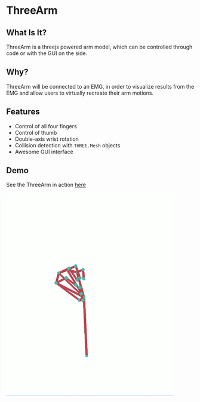 # ThreeArm

## What Is It?

ThreeArm is a threejs powered arm model, which can be controlled through code or with the GUI on the side.

## Why?

ThreeArm will be connected to an EMG, in order to visualize results from the EMG and allow users to virtually recreate their arm motions.

## Features

* Control of all four fingers
* Control of thumb
* Double-axis wrist rotation
* Collision detection with `THREE.Mesh` objects
* Awesome GUI interface

## Demo

See the ThreeArm in action [here](http://www.kaufer.org/ThreeArm)

![ThreeArm Demo](/demo.gif?raw=true "ThreeArm Demo")